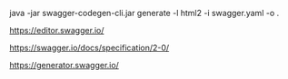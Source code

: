 java -jar swagger-codegen-cli.jar generate -l html2 -i swagger.yaml -o .

https://editor.swagger.io/

https://swagger.io/docs/specification/2-0/

https://generator.swagger.io/
